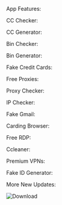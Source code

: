 App Features:

CC Checker: 

CC Generator:

Bin Checker: 

Bin Generator: 

Fake Credit Cards:

Free Proxies:

Proxy Checker: 

IP Checker:

Fake Gmail: 

Carding Browser:

Free RDP: 

Ccleaner: 

Premium VPNs:

Fake ID Generator: 

More New Updates: 

![Download](https://github.com/user-attachments/assets/66b4a80d-c0fd-4d67-be85-e1fbd676103b)
